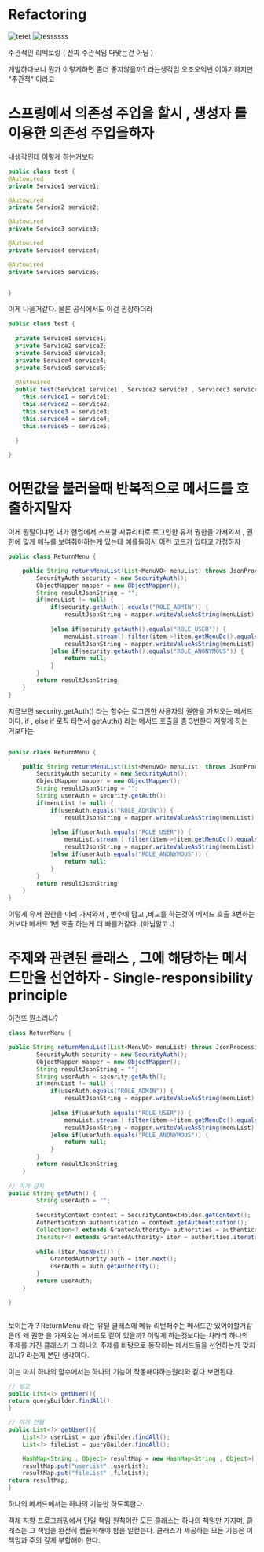 # Refactoring

![tetet](https://user-images.githubusercontent.com/69393030/175870821-5d1c11f6-5407-4f8c-ac0a-e718ffb1601a.png)
![tessssss](https://user-images.githubusercontent.com/69393030/175870917-6c98c78f-668a-4d77-966f-5fb7054ca753.png)

주관적인 리팩토링 ( 진짜 주관적임 다맞는건 아님 )

개발하다보니 뭔가 이렇게하면 좀더 좋지않을까? 라는생각임 오조오억번 이야기하지만 "주관적" 이라고 

# 스프링에서 의존성 주입을 할시 , 생성자 를 이용한 의존성 주입을하자

내생각인데 이렇게 하는거보다 
```java
public class test {
@Autowired
private Service1 service1;

@Autowired
private Service2 service2;

@Autowired
private Service3 service3;

@Autowired
private Service4 service4;

@Autowired
private Service5 service5;


}


```
이게 나을거같다. 물론 공식에서도 이걸 권장하더라 
```java
public class test {
  
  private Service1 service1;
  private Service2 service2;
  private Service3 service3;
  private Service4 service4;
  private Service5 service5;
  
  @Autowired
  public test(Service1 service1 , Service2 service2 , Servicec3 service3 , Service4 service4 , Service5 service5){
    this.service1 = service1;
    this.service2 = service2;
    this.service3 = service3;
    this.service4 = service4;
    this.service5 = service5;
    
  }

}


```


# 어떤값을 불러올때 반복적으로 메서드를 호출하지말자
이게 뭔말이냐면 
내가 현업에서 스프링 시큐리티로 로그인한 유저 권한을 가져와서 , 권한에 맞게 메뉴를 보여줘야하는게 있는데 예를들어서 이런 코드가 있다고 가정하자

```java
public class ReturnMenu {

	public String returnMenuList(List<MenuVO> menuList) throws JsonProcessingException {
		SecurityAuth security = new SecurityAuth();
		ObjectMapper mapper = new ObjectMapper();
		String resultJsonString = "";
		if(menuList != null) {				
			if(security.getAuth().equals("ROLE_ADMIN")) {
				resultJsonString = mapper.writeValueAsString(menuList);
				
			}else if(security.getAuth().equals("ROLE_USER")) {
				menuList.stream().filter(item->!item.getMenuDc().equals("환경설정")).collect(Collectors.toList());
				resultJsonString = mapper.writeValueAsString(menuList);
			}else if(security.getAuth().equals("ROLE_ANONYMOUS")) {
				return null;
			}
		}
		return resultJsonString;
	}
}

```
지금보면 security.getAuth() 라는 함수는 로그인한 사용자의 권한을 가져오는 메서드이다. 
if , else if  로직 타면서 getAuth() 라는 메서드 호출을 총 3번한다 저렇게 하는 거보다는 

```java

public class ReturnMenu {

	public String returnMenuList(List<MenuVO> menuList) throws JsonProcessingException {
		SecurityAuth security = new SecurityAuth();
		ObjectMapper mapper = new ObjectMapper();
		String resultJsonString = "";
		String userAuth = security.getAuth();
		if(menuList != null) {				
			if(userAuth.equals("ROLE_ADMIN")) {
				resultJsonString = mapper.writeValueAsString(menuList);
				
			}else if(userAuth.equals("ROLE_USER")) {
				menuList.stream().filter(item->!item.getMenuDc().equals("환경설정")).collect(Collectors.toList());
				resultJsonString = mapper.writeValueAsString(menuList);
			}else if(userAuth.equals("ROLE_ANONYMOUS")) {
				return null;
			}
		}
		return resultJsonString;
	}
}


```

이렇게 유저 권한을 미리 가져와서 , 변수에 담고 ,비교를 하는것이 메서드 호출 3번하는거보다 메서드 1번 호출 하는게 더 빠를거같다..(아님말고..)


# 주제와 관련된 클래스 , 그에 해당하는 메서드만을 선언하자 - Single-responsibility principle

이건또 뭔소리냐?

```java
class ReturnMenu {

public String returnMenuList(List<MenuVO> menuList) throws JsonProcessingException {
		SecurityAuth security = new SecurityAuth();
		ObjectMapper mapper = new ObjectMapper();
		String resultJsonString = "";
		String userAuth = security.getAuth();
		if(menuList != null) {				
			if(userAuth.equals("ROLE_ADMIN")) {
				resultJsonString = mapper.writeValueAsString(menuList);
				
			}else if(userAuth.equals("ROLE_USER")) {
				menuList.stream().filter(item->!item.getMenuDc().equals("환경설정")).collect(Collectors.toList());
				resultJsonString = mapper.writeValueAsString(menuList);
			}else if(userAuth.equals("ROLE_ANONYMOUS")) {
				return null;
			}
		}
		return resultJsonString;
	}
	
// 이거 금지 
public String getAuth() {
		String userAuth = "";
		
		SecurityContext context = SecurityContextHolder.getContext();
		Authentication authentication = context.getAuthentication();
		Collection<? extends GrantedAuthority> authorities = authentication.getAuthorities();
		Iterator<? extends GrantedAuthority> iter = authorities.iterator();
		
		while (iter.hasNext()) {
		    GrantedAuthority auth = iter.next();
		    userAuth = auth.getAuthority();
		}
		return userAuth;
	}

}



```
보이는가 ? ReturnMenu 라는 유틸 클래스에 메뉴 리턴해주는 메서드만 있어야할거같은데 왜 권한 을 가져오는 메서드도 같이 있을까? 
이렇게 하는것보다는 차라리 하나의 주제를 가진 클래스가 그 하나의 주제를 바탕으로 동작하는 메서드들을 선언하는게 맞지 않냐?
라는게 본인 생각이다.

이는 마치 하나의 함수에서는 하나의 기능이 작동해야하는원리와 같다 보면된다.

``` java 
// 빙고 
public List<?> getUser(){
return queryBuilder.findAll();
}

// 이거 안됌 
public List<?> getUser(){
	List<?> userList = queryBuilder.findAll();
	List<?> fileList = queryBuilder.findAll();

	HashMap<String , Object> resultMap = new HashMap<String , Object>();
	resultMap.put("userList" ,userList);
	resultMap.put("fileList" ,fileList);
return resultMap;
}

```
하나의 메서드에서는 하나의 기능만 하도록한다. 

객체 지향 프로그래밍에서 단일 책임 원칙이란 모든 클래스는 하나의 책임만 가지며, 클래스는 그 책임을 완전히 캡슐화해야 함을 일컫는다. 클래스가 제공하는 모든 기능은 이 책임과 주의 깊게 부합해야 한다.
